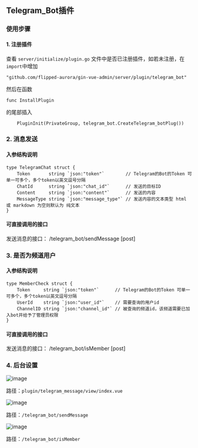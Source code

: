 ## Telegram_Bot插件

### 使用步骤

#### 1. 注册插件

查看 ```server/initialize/plugin.go``` 文件中是否已注册插件，如若未注册，在```import```中增加

```
"github.com/flipped-aurora/gin-vue-admin/server/plugin/telegram_bot"
```

然后在函数

```
func InstallPlugin
```

的尾部插入

```
    PluginInit(PrivateGroup, telegram_bot.CreateTelegram_botPlug())
```

### 2. 消息发送

#### 入参结构说明

```
type TelegramChat struct {
	Token       string `json:"token"`        // Telegram的Bot的Token 可单一可多个，多个token以英文逗号分隔
	ChatId      string `json:"chat_id"`      // 发送的目标ID
	Content     string `json:"content"`      // 发送的内容
	MessageType string `json:"message_type"` // 发送内容的文本类型 html 或 markdown 为空则默认为 纯文本
}
```

#### 可直接调用的接口

发送消息的接口： /telegram_bot/sendMessage [post]

### 3. 是否为频道用户

#### 入参结构说明

```
type MemberCheck struct {
	Token     string `json:"token"`      // Telegram的Bot的Token 可单一可多个，多个token以英文逗号分隔
	UserId    string `json:"user_id"`    // 需要查询的用户id
	ChannelID string `json:"channel_id"` // 被查询的频道id，该频道需要已加入bot并给予了管理员权限
}
```

#### 可直接调用的接口

发送消息的接口： /telegram_bot/isMember [post]

### 4. 后台设置

![image](https://github.com/spiritysdx/tgm/assets/97792170/5dd643a3-4b42-4d92-9dd1-1cefd72e5ebc)

路径：```plugin/telegram_message/view/index.vue```

![image](https://github.com/spiritysdx/tgm/assets/97792170/7b40a5ec-78a5-47b6-9cfa-d4a219578369)

路径：```/telegram_bot/sendMessage```

![image](https://github.com/spiritysdx/tgm/assets/97792170/be2479fe-c51a-40c6-9a3c-569258a3a8b2)

路径：```/telegram_bot/isMember```
